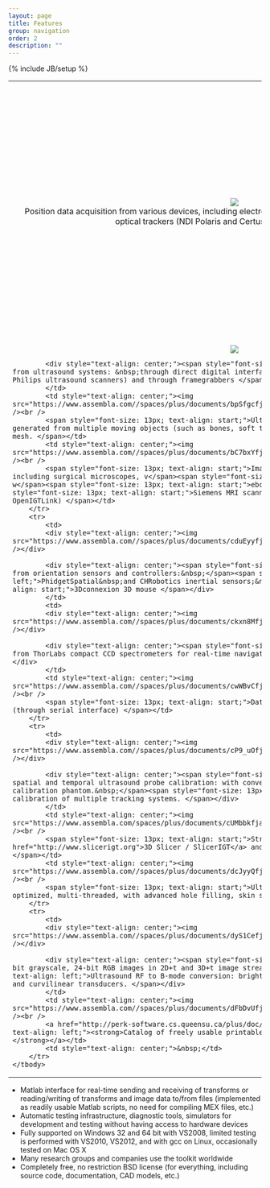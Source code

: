 ```yaml
---
layout: page
title: Features
group: navigation
order: 2
description: ""
---
```

{% include JB/setup %}

<table>
	<tbody>
		<tr>
			<td style="text-align: center;"> <img src="{{ site.url }}/assets/images/Trackers.png" /><br />
        Position data acquisition from various devices, including electromagnetic trackers (Ascension, NDI Aurora) and optical trackers (NDI Polaris and Certus, Claron MicronTracker)
      </td>
      <td style="text-align: center;"> <img src="{{ site.url }}/assets/images/NavSystems.png" /> <br />
			  Data acquisition from commercial surgical navigation systems: Medtronic StealthStation navigation system (receives tracking data and planning volume), BrainLab navigation system (receives tracking data, planning volume, and landmarks; through OpenIGTLink)
      </td>
			<td style="text-align: center;"><img src="https://www.assembla.com//spaces/plus/documents/ay2XLofjar5yk0acwqEsg8/download/ay2XLofjar5yk0acwqEsg8" /><br />
			<span style="font-size: 13px; text-align: start;">Data acquisition from various positioning devices: p</span><span style="font-size: 13px; text-align: start;">rostate LDR brachytherapy steppers (CIVCO, CMS Accuseed, Burdette Medical Systems),&nbsp;</span><span style="font-size: 13px; text-align: start;">daVinci surgical systems (experimental),&nbsp;</span><span style="font-size: 13px; text-align: start;">Kuka LightWeight robot (through OpenIGTLink)</span></td>
		</tr>
		<tr>
			<td>
			<div style="text-align: center;"><img src="https://www.assembla.com//spaces/plus/documents/bcv2Hkfjar5yoLacwqjQWU/download/bcv2Hkfjar5yoLacwqjQWU" /></div>

			<div style="text-align: center;"><span style="font-size: 13px; text-align: start;">Image acquisition from ultrasound systems: &nbsp;through direct digital interface (for Ultrasonix, BK, Interson, Telemed, Philips ultrasound scanners) and through framegrabbers </span></div>
			</td>
			<td style="text-align: center;"><img src="https://www.assembla.com//spaces/plus/documents/bpSfgcfjar5yoHacwqjQWU/download/bpSfgcfjar5yoHacwqjQWU" /><br />
			<span style="font-size: 13px; text-align: start;">Ultrasound image simulation: B-mode images are generated from multiple moving objects (such as bones, soft tissue, tools), each defined by a simple surface mesh. </span></td>
			<td style="text-align: center;"><img src="https://www.assembla.com//spaces/plus/documents/bC7bxYfjar5A7ddmr6bg7m/download/bC7bxYfjar5A7ddmr6bg7m" /><br />
			<span style="font-size: 13px; text-align: start;">Image acquisition from various other devices including surgical microscopes, v</span><span style="font-size: 13px; text-align: start;">ideo endoscopes, w</span><span style="font-size: 13px; text-align: start;">ebcams, USB cameras,&nbsp;</span><span style="font-size: 13px; text-align: start;">Siemens MRI scanners (receives slices in real-time, through OpenIGTLink) </span></td>
		</tr>
		<tr>
			<td>
			<div style="text-align: center;"><img src="https://www.assembla.com//spaces/plus/documents/cduEyyfjar5BddacwqjQYw/download/cduEyyfjar5BddacwqjQYw" /></div>

			<div style="text-align: center;"><span style="font-size: 13px; text-align: start;">Data acquisition from orientation sensors and controllers:&nbsp;</span><span style="font-size: 13px; text-align: left;">PhidgetSpatial&nbsp;and CHRobotics inertial sensors;&nbsp;</span><span style="font-size: 13px; text-align: start;">3Dconnexion 3D mouse </span></div>
			</td>
			<td>
			<div style="text-align: center;"><img src="https://www.assembla.com//spaces/plus/documents/ckxn8Mfjar5zTjacwqjQXA/download/ckxn8Mfjar5zTjacwqjQXA" /></div>

			<div style="text-align: center;"><span style="font-size: 13px; text-align: start;">Data acquisition from ThorLabs compact CCD spectrometers for real-time navigated optical spectroscopy applications </span></div>
			</td>
			<td style="text-align: center;"><img src="https://www.assembla.com//spaces/plus/documents/cwWBvCfjar5yo4dmr6bg7m/download/cwWBvCfjar5yo4dmr6bg7m" /><br />
			<span style="font-size: 13px; text-align: start;">Data acquisition and control using Arduino devices (through serial interface) </span></td>
		</tr>
		<tr>
			<td>
			<div style="text-align: center;"><img src="https://www.assembla.com//spaces/plus/documents/cP9_uOfjar5yo_dmr6bg7m/download/cP9_uOfjar5yo_dmr6bg7m" /></div>

			<div style="text-align: center;"><span style="font-size: 13px; text-align: left;">Fully automatic spatial and temporal ultrasound probe calibration: with convenient GUI application, tutorial, 3D printable calibration phantom.&nbsp;</span><span style="font-size: 13px; text-align: left;">Fully automatic temporal calibration of multiple tracking systems. </span></div>
			</td>
			<td style="text-align: center;"><img src="https://www.assembla.com/spaces/plus/documents/cUMbbkfjar5yk7acwqjQWU/download/cUMbbkfjar5yk7acwqjQWU" /><br />
			<span style="font-size: 13px; text-align: start;">Streaming of live tracked&nbsp;image data to <a href="http://www.slicerigt.org">3D Slicer / SlicerIGT</a> and other OpenIGTLink-compatible applications </span></td>
			<td style="text-align: center;"><img src="https://www.assembla.com//spaces/plus/documents/dcJyyQfjar5z7cacwqjQXA/download/dcJyyQfjar5z7cacwqjQXA" /><br />
			<span style="font-size: 13px; text-align: start;">Ultrasound volume reconstruction: performance-optimized, multi-threaded, with advanced hole filling, skin surface contact detection </span></td>
		</tr>
		<tr>
			<td>
			<div style="text-align: center;"><img src="https://www.assembla.com//spaces/plus/documents/dyS1Cefjar5yk0acwqEsg8/download/dyS1Cefjar5yk0acwqEsg8" /></div>

			<div style="text-align: center;"><span style="font-size: 13px; text-align: start;">Support of 8/16-bit grayscale, 24-bit RGB images in 2D+t and 3D+t image streams.&nbsp;</span><span style="font-size: 13px; text-align: left;">Ultrasound RF to B-mode conversion: brightness conversion and scan conversion, for linear and curvilinear transducers. </span></div>
			</td>
			<td style="text-align: center;"><img src="https://www.assembla.com//spaces/plus/documents/dFbDvUfjar5yGVacwqEsg8/download/dFbDvUfjar5yGVacwqEsg8" /><br />
			<a href="http://perk-software.cs.queensu.ca/plus/doc/nightly/modelcatalog/" style="font-size: 13px; text-align: left;"><strong>Catalog of freely usable printable 3D models of tools and tracking fixtures </strong></a></td>
			<td style="text-align: center;">&nbsp;</td>
		</tr>
	</tbody>
</table>


- Matlab interface for real-time sending and receiving of transforms or reading/writing of transforms and image data to/from files (implemented as readily usable Matlab scripts, no need for compiling MEX files, etc.)
- Automatic testing infrastructure, diagnostic tools, simulators for development and testing without having access to hardware devices
- Fully supported on Windows 32 and 64 bit with VS2008, limited testing is performed with VS2010, VS2012,&nbsp;and with gcc on Linux, occasionally tested on Mac OS X
- Many research groups and companies use the toolkit worldwide</li>
- Completely free, no restriction BSD license (for everything, including source code, documentation, CAD models, etc.)
